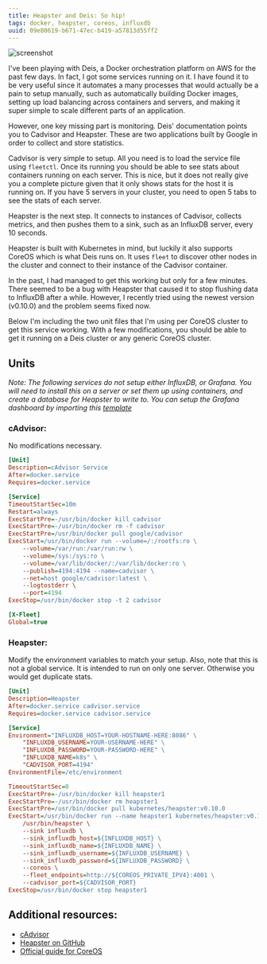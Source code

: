 ```yaml
---
title: Heapster and Deis: So hip!
tags: docker, heapster, coreos, influxdb
uuid: 09e80619-b671-47ec-b419-a57813d55ff2
---
```


![screenshot](//i.imgur.com/uUnd1oq.png)

I've been playing with Deis, a Docker orchestration platform on AWS for the past
few days. In fact, I got some services running on it. I have found it to be very
useful since it automates a many processes that would actually be a pain to
setup manually, such as automatically building Docker images, setting up load
balancing across containers and servers, and making it super simple to scale
different parts of an application.

However, one key missing part is monitoring. Deis' documentation points you to
Cadvisor and Heapster. These are two applications built by Google in order to
collect and store statistics.

Cadvisor is very simple to setup. All you need is to load the service file using
`fleetctl`. Once its running you should be able to see stats about containers
running on each server. This is nice, but it does not really give you a
complete picture given that it only shows stats for the host it is running on.
If you have 5 servers in your cluster, you need to open 5 tabs to see the stats
of each server.

Heapster is the next step. It connects to instances of Cadvisor, collects
metrics, and then pushes them to a sink, such as an InfluxDB server, every 10
seconds.

Heapster is built with Kubernetes in mind, but luckily it also supports CoreOS
which is what Deis runs on. It uses `fleet` to discover other nodes in the
cluster and connect to their instance of the Cadvisor container.

In the past, I had managed to get this working but only for a few minutes.
There seemed to be a bug with Heapster that caused it to stop flushing data to
InfluxDB after a while. However, I recently tried using the newest version
(v0.10.0) and the problem seems fixed now.

Below I'm including the two unit files that I'm using per CoreOS cluster to get
this service working. With a few modifications, you should be able to get it
running on a Deis cluster or any generic CoreOS cluster.

## Units

_Note: The following services do not setup either InfluxDB, or Grafana. You will
need to install this on a server or set them up using containers, and create a
database for Heapster to write to. You can setup the Grafana dashboard by
importing this [template](https://github.com/GoogleCloudPlatform/heapster/blob/master/grafana/kubernetes-dashboard.json)_

### cAdvisor:

No modifications necessary.

``` ini
[Unit]
Description=cAdvisor Service
After=docker.service
Requires=docker.service

[Service]
TimeoutStartSec=10m
Restart=always
ExecStartPre=-/usr/bin/docker kill cadvisor
ExecStartPre=-/usr/bin/docker rm -f cadvisor
ExecStartPre=/usr/bin/docker pull google/cadvisor
ExecStart=/usr/bin/docker run --volume=/:/rootfs:ro \
    --volume=/var/run:/var/run:rw \
    --volume=/sys:/sys:ro \
    --volume=/var/lib/docker/:/var/lib/docker:ro \
    --publish=4194:4194 --name=cadvisor \
    --net=host google/cadvisor:latest \
    --logtostderr \
    --port=4194
ExecStop=/usr/bin/docker stop -t 2 cadvisor

[X-Fleet]
Global=true
```

### Heapster:

Modify the environment variables to match your setup. Also, note that this is
not a global service. It is intended to run on only one server. Otherwise you
would get duplicate stats.

``` ini
[Unit]
Description=Heapster
After=docker.service cadvisor.service
Requires=docker.service cadvisor.service

[Service]
Environment="INFLUXDB_HOST=YOUR-HOSTNAME-HERE:8086" \
    "INFLUXDB_USERNAME=YOUR-USERNAME-HERE" \
    "INFLUXDB_PASSWORD=YOUR-PASSWORD-HERE" \
    "INFLUXDB_NAME=k8s" \
    "CADVISOR_PORT=4194"
EnvironmentFile=/etc/environment

TimeoutStartSec=0
ExecStartPre=-/usr/bin/docker kill heapster1
ExecStartPre=-/usr/bin/docker rm heapster1
ExecStartPre=/usr/bin/docker pull kubernetes/heapster:v0.10.0
ExecStart=/usr/bin/docker run --name heapster1 kubernetes/heapster:v0.10.0 \
    /usr/bin/heapster \
    --sink influxdb \
    --sink_influxdb_host=${INFLUXDB_HOST} \
    --sink_influxdb_name=${INFLUXDB_NAME} \
    --sink_influxdb_username=${INFLUXDB_USERNAME} \
    --sink_influxdb_password=${INFLUXDB_PASSWORD} \
    --coreos \
    --fleet_endpoints=http://${COREOS_PRIVATE_IPV4}:4001 \
    --cadvisor_port=${CADVISOR_PORT}
ExecStop=/usr/bin/docker stop heapster1
```

## Additional resources:

- [cAdvisor](https://github.com/google/cadvisor)
- [Heapster on GitHub](https://github.com/GoogleCloudPlatform/heapster)
- [Official guide for CoreOS](https://github.com/GoogleCloudPlatform/heapster/blob/master/docs/coreos.md)
